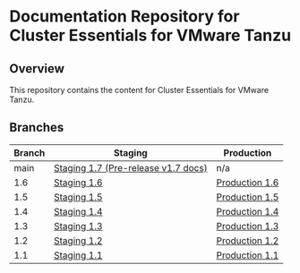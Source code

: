 # Documentation Repository for Cluster Essentials for VMware Tanzu

## Overview

This repository contains the content for Cluster Essentials for VMware Tanzu.

## Branches

| Branch | Staging | Production |
|--------|---------|------------|
| main    | [Staging 1.7 (Pre-release v1.7 docs)](https://docs-staging.vmware.com/en/Cluster-Essentials-for-VMware-Tanzu/1.7/cluster-essentials/deploy.html)    | n/a       |
| 1.6    | [Staging 1.6](https://docs-staging.vmware.com/en/Cluster-Essentials-for-VMware-Tanzu/1.6/cluster-essentials/deploy.html)    | [Production 1.6](https://docs.vmware.com/en/Cluster-Essentials-for-VMware-Tanzu/1.6/cluster-essentials/deploy.html)       |
| 1.5    | [Staging 1.5](https://docs-staging.vmware.com/en/Cluster-Essentials-for-VMware-Tanzu/1.5/cluster-essentials/deploy.html)    | [Production 1.5](https://docs.vmware.com/en/Cluster-Essentials-for-VMware-Tanzu/1.5/cluster-essentials/deploy.html)       |
| 1.4    | [Staging 1.4](https://docs-staging.vmware.com/en/Cluster-Essentials-for-VMware-Tanzu/1.4/cluster-essentials/deploy.html)    | [Production 1.4](https://docs.vmware.com/en/Cluster-Essentials-for-VMware-Tanzu/1.4/cluster-essentials/deploy.html)       |
| 1.3    | [Staging 1.3](https://docs-staging.vmware.com/en/Cluster-Essentials-for-VMware-Tanzu/1.3/cluster-essentials/GUID-deploy.html)    | [Production 1.3](https://docs.vmware.com/en/Cluster-Essentials-for-VMware-Tanzu/1.3/cluster-essentials/GUID-deploy.html)       |
| 1.2    | [Staging 1.2](https://docs-staging.vmware.com/en/Cluster-Essentials-for-VMware-Tanzu/1.2/cluster-essentials/GUID-deploy.html)    | [Production 1.2](https://docs.vmware.com/en/Cluster-Essentials-for-VMware-Tanzu/1.2/cluster-essentials/GUID-deploy.html)       |
| 1.1   | [Staging 1.1](https://docs-staging.vmware.com/en/Cluster-Essentials-for-VMware-Tanzu/1.1/cluster-essentials/GUID-deploy.html)    | [Production 1.1](https://docs.vmware.com/en/Cluster-Essentials-for-VMware-Tanzu/1.1/cluster-essentials/GUID-deploy.html)       |
